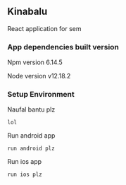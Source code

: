 ## Kinabalu

React application for sem

### App dependencies built version

Npm version 6.14.5

Node version v12.18.2

### Setup Environment

Naufal bantu plz

```
lol
```

Run android app

```
run android plz
```

Run ios app

```
run ios plz
```
